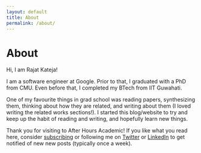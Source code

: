 ```yaml
---
layout: default
title: About
permalink: /about/
---
```


<h1>About</h1>
Hi, I am Rajat Kateja!

<p>
I am a software engineer at Google. Prior to that, I graduated with a PhD from CMU. Even before that, I completed my BTech from IIT Guwahati. 
</p>

<p>
One of my favourite things in grad school was reading papers, synthesizing them, thinking about how they are related, and writing about them (I loved writing the related works sections!). I started this blog/website to try and keep up the habit of reading and writing, and hopefully learn new things. 
</p>

<p>
Thank you for visiting to After Hours Academic! If you like what you read here, consider 
<a href="https://groups.google.com/g/afterhoursacademic-subscribers">subscribing</a> or 
following me on <a href="http://twitter.com/rajatkateja">Twitter</a> or <a href="http://linkedin.com/in/rajatkateja">LinkedIn</a>
to get notified of new new posts (typically once a week).
</p>


<!--
This is the base Jekyll theme. You can find out more info about customizing your Jekyll theme, as well as basic Jekyll usage documentation at [jekyllrb.com](https://jekyllrb.com/)

You can find the source code for Minima at GitHub:
[jekyll][jekyll-organization] /
[minima](https://github.com/jekyll/minima)

You can find the source code for Jekyll at GitHub:
[jekyll][jekyll-organization] /
[jekyll](https://github.com/jekyll/jekyll)


[jekyll-organization]: https://github.com/jekyll
-->
